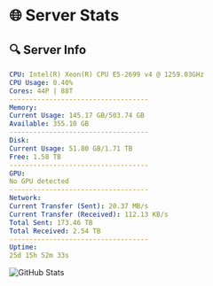 # 🌐 Server Stats
## 🔍 Server Info
```yaml
CPU: Intel(R) Xeon(R) CPU E5-2699 v4 @ 1259.03GHz
CPU Usage: 0.40%
Cores: 44P | 88T
-----------------------------------
Memory:
Current Usage: 145.17 GB/503.74 GB
Available: 355.10 GB
-----------------------------------
Disk:
Current Usage: 51.80 GB/1.71 TB
Free: 1.58 TB
-----------------------------------
GPU:
No GPU detected
-----------------------------------
Network:
Current Transfer (Sent): 20.37 MB/s
Current Transfer (Received): 112.13 KB/s
Total Sent: 173.46 TB
Total Received: 2.54 TB
-----------------------------------
Uptime:
25d 15h 52m 33s
```
![GitHub Stats](https://img.shields.io/badge/Updated-2025-03-05_14:35:51-blue)